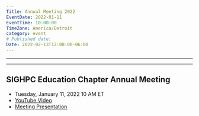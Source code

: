 ```yaml
---
Title: Annual Meeting 2022
EventDate: 2022-01-11
EventTime: 10:00:00
TimeZone: America/Detroit
category: event
# Published date:
Date: 2022-02-13T12:00:00-06:00
---
```

---
---
## SIGHPC Education Chapter Annual Meeting

* Tuesday, January 11, 2022 10 AM ET
* [YouTube Video](https://youtu.be/W2gXpLv7PHM)
* [Meeting Presentation](/files/Chapter_meeting.pdf)
